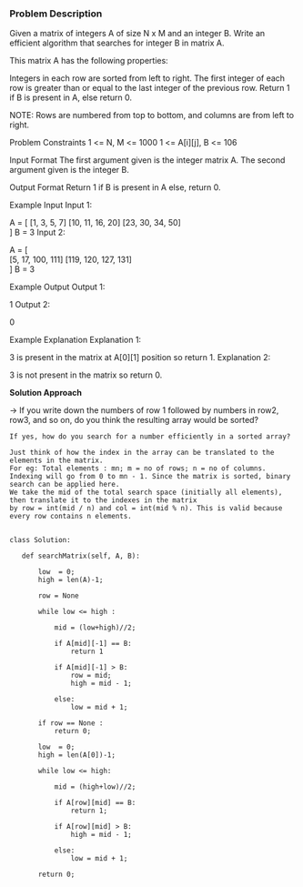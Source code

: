 ### Problem Description

Given a matrix of integers A of size N x M and an integer B. Write an efficient algorithm that searches for integer B in matrix A.

This matrix A has the following properties:

Integers in each row are sorted from left to right.
The first integer of each row is greater than or equal to the last integer of the previous row.
Return 1 if B is present in A, else return 0.

NOTE: Rows are numbered from top to bottom, and columns are from left to right.



Problem Constraints
1 <= N, M <= 1000
1 <= A[i][j], B <= 106



Input Format
The first argument given is the integer matrix A.
The second argument given is the integer B.



Output Format
Return 1 if B is present in A else, return 0.



Example Input
Input 1:

A = [ 
      [1,   3,  5,  7]
      [10, 11, 16, 20]
      [23, 30, 34, 50]  
    ]
B = 3
Input 2:

A = [   
      [5, 17, 100, 111]
      [119, 120, 127, 131]    
    ]
B = 3


Example Output
Output 1:

1
Output 2:

0


Example Explanation
Explanation 1:

 3 is present in the matrix at A[0][1] position so return 1.
Explanation 2:

 3 is not present in the matrix so return 0.
 
 
 **Solution Approach**
 
 -> If you write down the numbers of row 1 followed by numbers in row2, row3, and so on, do you think the resulting array would be sorted?

    If yes, how do you search for a number efficiently in a sorted array?

    Just think of how the index in the array can be translated to the elements in the matrix.
    For eg: Total elements : mn; m = no of rows; n = no of columns.
    Indexing will go from 0 to mn - 1. Since the matrix is sorted, binary search can be applied here.
    We take the mid of the total search space (initially all elements), then translate it to the indexes in the matrix
    by row = int(mid / n) and col = int(mid % n). This is valid because every row contains n elements.
 
 ```
 
 class Solution:

    def searchMatrix(self, A, B):
        
        low  = 0;
        high = len(A)-1;
        
        row = None   
        
        while low <= high :
            
            mid = (low+high)//2;
            
            if A[mid][-1] == B:
                return 1
            
            if A[mid][-1] > B:
                row = mid;
                high = mid - 1;
            
            else:
                low = mid + 1;

        if row == None :
            return 0;
        
        low  = 0;
        high = len(A[0])-1;

        while low <= high:
            
            mid = (high+low)//2;

            if A[row][mid] == B:
                return 1;
            
            if A[row][mid] > B:
                high = mid - 1;
            
            else:
                low = mid + 1;
        
        return 0;
 
 ```
